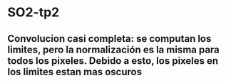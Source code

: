 # SO2-tp2

## Convolucion casi completa: se computan los limites, pero la normalización es la misma para todos los pixeles. Debido a esto, los pixeles en los limites estan mas oscuros
